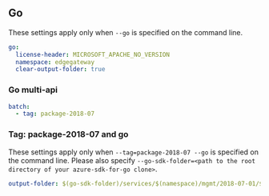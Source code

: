 ## Go

These settings apply only when `--go` is specified on the command line.

``` yaml $(go)
go:
  license-header: MICROSOFT_APACHE_NO_VERSION
  namespace: edgegateway
  clear-output-folder: true
```

### Go multi-api

``` yaml $(go) && $(multiapi)
batch:
  - tag: package-2018-07
```

### Tag: package-2018-07 and go

These settings apply only when `--tag=package-2018-07 --go` is specified on the command line.
Please also specify `--go-sdk-folder=<path to the root directory of your azure-sdk-for-go clone>`.

``` yaml $(tag) == 'package-2018-07 && $(go)
output-folder: $(go-sdk-folder)/services/$(namespace)/mgmt/2018-07-01/$(namespace)
```